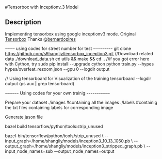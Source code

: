 #Tensorbox with Inceptionv_3 Model
## Description
Implementing tensorbox using google inceptionv3 mode. Original [Tensorbox](https://github.com/Russell91/TensorBox) Thanks @[bernardopires](https://github.com/Russell91/TensorBox/issues/18)



----- using codes for street number for test ---------- git clone https://github.com/s9hangliy/tensorbox_inception3.git //Download related data ./download_data.sh cd utils && make && cd .. //if you got error here with Cython, try sudo pip install --upgrade cython python train.py --hypes hypes/overfeat_rezoom.json --gpu 0 --logdir output

// Using tensorboard for Visualization of the training tensorboard --logdir output (ps aux | grep tensorboard)

------- Using codes for your own trainig ------------

Prepare your dataset ./images #containing all the images ./labels #containig the txt files containing labels for corresponding image

Generate jason file

bazel build tensorflow/python/tools:strip_unused

bazel-bin/tensorflow/python/tools/strip_unused \ --input_graph=/home/shangliy/models/inception3_10_13_1050.pb \ --output_graph=/home/shangliy/models/inception3_stripped_graph.pb \ --input_node_names=sub --output_node_names=output
